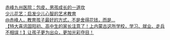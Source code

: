   
[赤峰九州医院：包皮，男孩成长的一道坎](http://www.dianyue.me/archives/421/qgfzyfe62wn4tzxb/)  
[少儿花艺：启发少儿心智的艺术教育](http://www.dianyue.me/archives/405/d7qwx1b2kjwr7lwd/)  
[@赤峰人，教育孩子最好的方式，不是舍得花钱，而是…](http://www.dianyue.me/archives/940/u9xqgjnzuw508bb1/)  
[【特大喜讯固阳初、高中生的家长注意了！上内蒙古这所学校，学习、就业、走兵不相误！】让孩子更为出众，更加光彩夺目！](http://www.dianyue.me/archives/776/pgpj6w0qojgug8yb/)